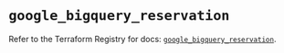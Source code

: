 # `google_bigquery_reservation`

Refer to the Terraform Registry for docs: [`google_bigquery_reservation`](https://registry.terraform.io/providers/hashicorp/google-beta/6.27.0/docs/resources/google_bigquery_reservation).
